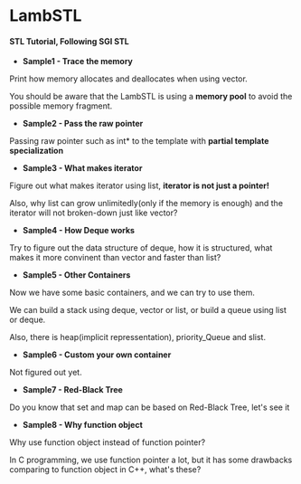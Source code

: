 # LambSTL
#### STL Tutorial, Following SGI STL

* **Sample1 - Trace the memory**

Print how memory allocates and deallocates when using vector.

You should be aware that the LambSTL is using a **memory pool** to avoid the possible memory fragment.

* **Sample2 - Pass the raw pointer**

Passing raw pointer such as int* to the template with **partial template specialization**

* **Sample3 - What makes iterator**

Figure out what makes iterator using list, **iterator is not just a pointer!**

Also, why list can grow unlimitedly(only if the memory is enough) and the iterator will not broken-down just like vector?

* **Sample4 - How Deque works**

Try to figure out the data structure of deque, how it is structured, what makes it more convinent than vector and faster than list? 

* **Sample5 - Other Containers**

Now we have some basic containers, and we can try to use them.

We can build a stack using deque, vector or list, or build a queue using list or deque.

Also, there is heap(implicit repressentation), priority_Queue and slist.

* **Sample6 - Custom your own container**

Not figured out yet.

* **Sample7 - Red-Black Tree**

Do you know that set and map can be based on Red-Black Tree, let's see it

* **Sample8 - Why function object**

Why use function object instead of function pointer? 

In C programming, we use function pointer a lot, but it has some drawbacks comparing to function object in C++, what's these?